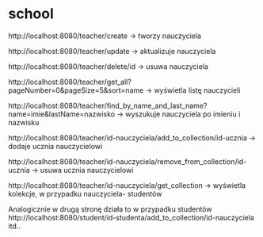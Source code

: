# school
http://localhost:8080/teacher/create	-> tworzy nauczyciela

http://localhost:8080/teacher/update	-> aktualizuje nauczyciela

http://localhost:8080/teacher/delete/id	-> usuwa nauczyciela

http://localhost:8080/teacher/get_all?pageNumber=0&pageSize=5&sort=name	-> wyświetla listę nauczycieli

http://localhost:8080/teacher/find_by_name_and_last_name?name=imie&lastName=nazwisko	->  wyszukuje nauczyciela po imieniu i nazwisku

http://localhost:8080/teacher/id-nauczyciela/add_to_collection/id-ucznia	-> dodaje ucznia nauczycielowi

http://localhost:8080/teacher/id-nauczyciela/remove_from_collection/id-ucznia	-> usuwa ucznia nauczycielowi

http://localhost:8080/teacher/id-nauczyciela/get_collection	-> wyświetla kolekcje, w przypadku nauczyciela- studentów


Analogicznie w drugą stronę działa to w przypadku studentów
http://localhost:8080/student/id-studenta/add_to_collection/id-nauczyciela
itd..
